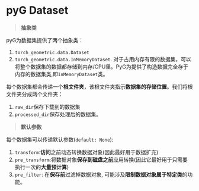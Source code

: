 # pyG Dataset
> **抽象类**          

pyG为数据集提供了两个抽象类：
1. `torch_geometric.data.Dataset`
2. `torch_geometric.data.InMemoryDataset`. 对于占用内存有限的数据集，可以将整个数据集的数据都存储到内存/CPU里。PyG为提供了构造数据完全存于内存的数据集类,即`InMemoryDataset`类。

每个数据集都会传递一个**根文件夹**，该根文件夹指示**数据集的存储位置**。我们将根文件夹分成两个文件夹：
1. `raw_dir`保存下载到的数据集
2. `processed_dir`保存处理后的数据集。

> **默认参数**    

每个数据集可以传递默认参数(`default: None`): 
1. `transform`:**访问**之前动态转换数据对象(因此最好用于数据扩充)
2. `pre_transform`:将数据对象**保存到磁盘之前**应用转换(因此它最好用于只需要执行一次的**大量预计算**)
3. `pre_filter`: 在**保存前**过滤掉数据对象, 可能涉及**限制数据对象属于特定类**的功能。